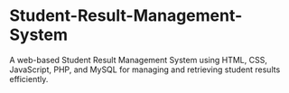 # Student-Result-Management-System
A web-based Student Result Management System using HTML, CSS, JavaScript, PHP, and MySQL for managing and retrieving student results efficiently.
